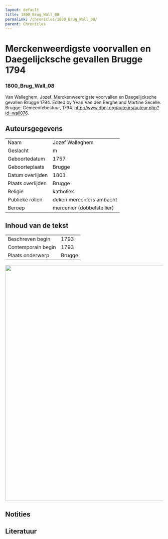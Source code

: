 ```yaml
---
layout: default
title: 1800_Brug_Wall_08
permalink: /chronicles/1800_Brug_Wall_08/
parent: Chronicles
--- 
```



# Merckenweerdigste voorvallen en Daegelijcksche gevallen Brugge 1794 

### 1800_Brug_Wall_08 

Van Walleghem, Jozef. Merckenweerdigste voorvallen en Daegelijcksche gevallen Brugge 1794. Edited by Yvan Van den Berghe and Martine Secelle. Brugge: Gemeentebestuur, 1794. http://www.dbnl.org/auteurs/auteur.php?id=wall076. 

## Auteursgegevens 

| | | 
| --------------- | --------------- | 
| Naam | Jozef Walleghem | 
| Geslacht | m | 
| Geboortedatum | 1757 | 
| Geboorteplaats | Brugge | 
| Datum overlijden | 1801 | 
| Plaats overlijden | Brugge | 
| Religie | katholiek | 
| Publieke rollen | deken merceniers ambacht | 
| Beroep | mercenier (dobbelstellier) | 

## Inhoud van de tekst 

| | | 
| --------------- | --------------- | 
| Beschreven begin | 1793 | 
| Contemporain begin | 1793 | 
| Plaats onderwerp | Brugge | 

[<img src="..\..\barplots_chronicles\1800_Brug_Wall_08.jpg" width="750"/>](..\..\barplots_chronicles\1800_Brug_Wall_08.jpg) 

## Notities 

## Literatuur 

